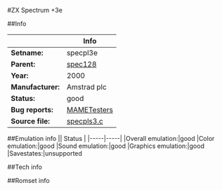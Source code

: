 #ZX Spectrum +3e

##Info

||Info|
|-----|-----|
|**Setname:**|specpl3e
|**Parent:**|[spec128](spec128.md)
|**Year:**|2000
|**Manufacturer:**|Amstrad plc
|**Status:**|good
|**Bug reports:**|[MAMETesters](http://mametesters.org/view_all_set.php?type=1&temporary=y&search=specpls3.c)
|**Source file:**|[specpls3.c](https://github.com/mamedev/mame/blob/master/src/mess/drivers/specpls3.c)

##Emulation info
|| Status |
|-----|-----|
|Overall emulation:|good
|Color emulation:|good
|Sound emulation:|good
|Graphics emulation:|good
|Savestates:|unsupported

##Tech info

##Romset info

<!--- START OF EDITED COMMENT DO NOT TOUCH TEXT ABOVE-->
